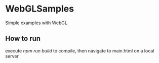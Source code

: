 # WebGLSamples
Simple examples with WebGL

## How to run
execute *npm run build* to compile, then navigate to main.html on a local server

